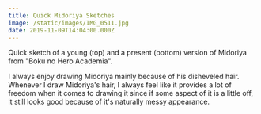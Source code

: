 ```yaml
---
title: Quick Midoriya Sketches
image: /static/images/IMG_0511.jpg
date: 2019-11-09T14:04:00.000Z
---
```

Quick sketch of a young (top) and a present (bottom) version of Midoriya from "Boku no Hero Academia".

I always enjoy drawing Midoriya mainly because of his disheveled hair. Whenever I draw Midoriya's hair, I always feel like it provides a lot of freedom when it comes to drawing it since if some aspect of it is a little off, it still looks good because of it's naturally messy appearance.
